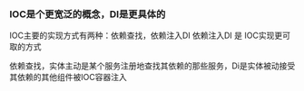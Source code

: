 ### IOC是个更宽泛的概念，DI是更具体的
IOC主要的实现方式有两种：依赖查找，依赖注入DI
依赖注入DI 是 IOC实现更可取的方式

依赖查找，实体主动是某个服务注册地查找其依赖的那些服务，Di是实体被动接受其依赖的其他组件被IOC容器注入
